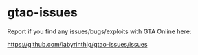 # gtao-issues
Report if you find any issues/bugs/exploits with GTA Online here:

https://github.com/labyrinthlg/gtao-issues/issues
